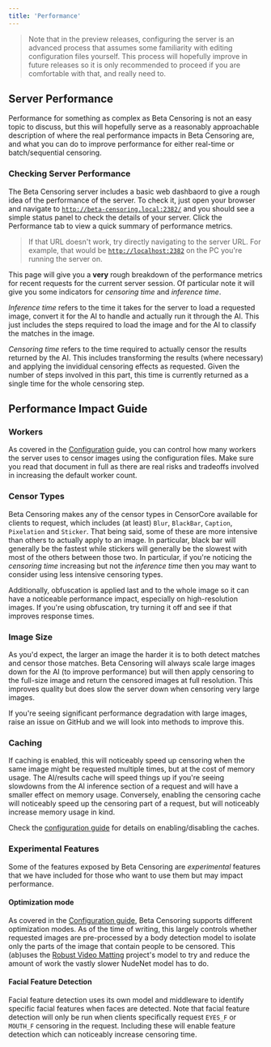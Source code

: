 ```yaml
---
title: 'Performance'
---
```


> Note that in the preview releases, configuring the server is an advanced process that assumes some familiarity with editing configuration files yourself.
> This process will hopefully improve in future releases so it is only recommended to proceed if you are comfortable with that, and really need to.

## Server Performance

Performance for something as complex as Beta Censoring is not an easy topic to discuss, but this will hopefully serve as a reasonably approachable description of where the real performance impacts in Beta Censoring are, and what you can do to improve performance for either real-time or batch/sequential censoring.

### Checking Server Performance

The Beta Censoring server includes a basic web dashbaord to give a rough idea of the performance of the server. To check it, just open your browser and navigate to [`http://beta-censoring.local:2382/`](http://beta-censoring.local:2382/) and you should see a simple status panel to check the details of your server. Click the Performance tab to view a quick summary of performance metrics.

> If that URL doesn't work, try directly navigating to the server URL. For example, that would be [`http://localhost:2382`](http://localhost:2382) on the PC you're running the server on.

This page will give you a **very** rough breakdown of the performance metrics for recent requests for the current server session. Of particular note it will give you some indicators for _censoring time_ and _inference time_.

_Inference time_ refers to the time it takes for the server to load a requested image, convert it for the AI to handle and actually run it through the AI. This just includes the steps required to load the image and for the AI to classify the matches in the image.

_Censoring time_ refers to the time required to actually censor the results returned by the AI. This includes transforming the results (where necessary) and applying the invididual censoring effects as requested. Given the number of steps involved in this part, this time is currently returned as a single time for the whole censoring step.

## Performance Impact Guide

### Workers

As covered in the [Configuration](./configuration.md) guide, you can control how many workers the server uses to censor images using the configuration files. Make sure you read that document in full as there are real risks and tradeoffs involved in increasing the default worker count.

### Censor Types

Beta Censoring makes any of the censor types in CensorCore available for clients to request, which includes (at least) `Blur`, `BlackBar`, `Caption`, `Pixelation` and `Sticker`. That being said, some of these are more intensive than others to actually apply to an image. In particular, black bar will generally be the fastest while stickers will generally be the slowest with most of the others between those two. In particular, if you're noticing the _censoring time_ increasing but not the _inference time_ then you may want to consider using less intensive censoring types.

Additionally, obfuscation is applied last and to the whole image so it can have a noticeable performance impact, especially on high-resolution images. If you're using obfuscation, try turning it off and see if that improves response times.

### Image Size

As you'd expect, the larger an image the harder it is to both detect matches and censor those matches. Beta Censoring will always scale large images down for the AI (to improve performance) but will then apply censoring to the full-size image and return the censored images at full resolution. This improves quality but does slow the server down when censoring very large images.

If you're seeing significant performance degradation with large images, raise an issue on GitHub and we will look into methods to improve this.

### Caching

If caching is enabled, this will noticeably speed up censoring when the same image might be requested multiple times, but at the cost of memory usage. The AI/results cache will speed things up if you're seeing slowdowns from the AI inference section of a request and will have a smaller effect on memory usage. Conversely, enabling the censoring cache will noticeably speed up the censoring part of a request, but will noticeably increase memory usage in kind.

Check the [configuration guide](./configuration#caching-configuration) for details on enabling/disabling the caches.

### Experimental Features

Some of the features exposed by Beta Censoring are *experimental* features that we have included for those who want to use them but may impact performance.

#### Optimization mode

As covered in the [Configuration guide](./configuration.md), Beta Censoring supports different optimization modes. As of the time of writing, this largely controls whether requested images are pre-processed by a body detection model to isolate only the parts of the image that contain people to be censored. This (ab)uses the [Robust Video Matting](https://github.com/PeterL1n/RobustVideoMatting) project's model to try and reduce the amount of work the vastly slower NudeNet model has to do.

#### Facial Feature Detection

Facial feature detection uses its own model and middleware to identify specific facial features when faces are detected. Note that facial feature detection will only be run when clients specifically request `EYES_F` or `MOUTH_F` censoring in the request. Including these will enable feature detection which can noticeably increase censoring time.